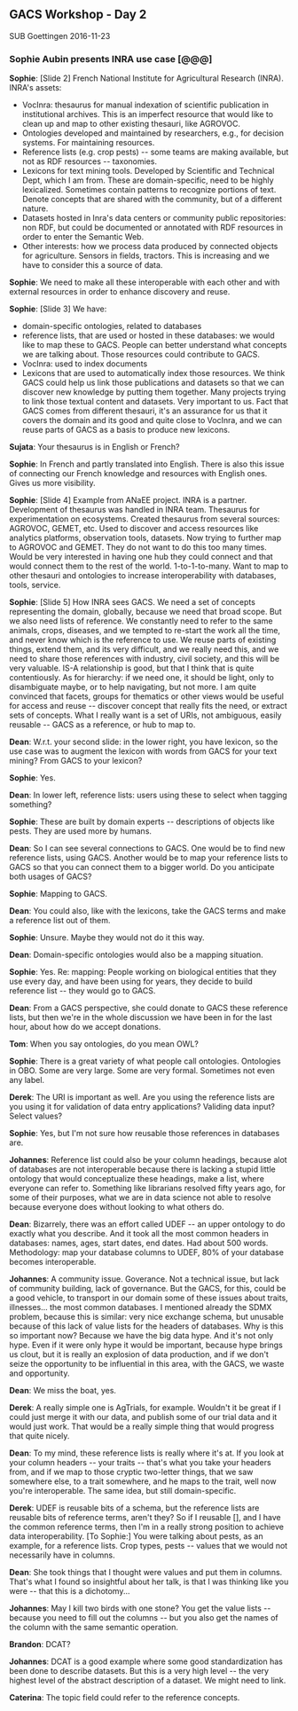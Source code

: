 ## GACS Workshop - Day 2

SUB Goettingen 
2016-11-23 

### Sophie Aubin presents INRA use case [@@@]

__Sophie__: [Slide 2] French National Institute for Agricultural Research (INRA).
INRA's assets:
* VocInra: thesaurus for manual indexation of scientific publication in
  institutional archives. This is an imperfect resource that would like to clean
  up and map to other existing thesauri, like AGROVOC.
* Ontologies developed and maintained by researchers, e.g., for decision systems.
  For maintaining resources.  
* Reference lists (e.g. crop pests) -- some teams are making available, but not 
  as RDF resources -- taxonomies.
* Lexicons for text mining tools.  Developed by Scientific and Technical Dept, 
  which I am from.  These are domain-specific, need to be highly lexicalized. 
  Sometimes contain patterns to recognize portions of text.  Denote concepts that 
  are shared with the community, but of a different nature.
* Datasets hosted in Inra's data centers or community public repositories: non RDF, 
  but could be documented or annotated with RDF resources in order to enter the 
  Semantic Web.
* Other interests: how we process data produced by connected objects for agriculture.
  Sensors in fields, tractors.  This is increasing and we have to consider this a 
  source of data.

__Sophie__: We need to make all these interoperable with each other and with
external resources in order to enhance discovery and reuse.

__Sophie__: [Slide 3] We have:
* domain-specific ontologies, related to databases
* reference lists, that are used or hosted in these databases: we would like to 
  map these to GACS. People can better understand what concepts we are talking 
  about.  Those resources could contribute to GACS. 
* VocInra: used to index documents
* Lexicons that are used to automatically index those resources. We think GACS 
  could help us link those publications and datasets so that we can discover new
  knowledge by putting them together.  Many projects trying to link those textual 
  content and datasets.  Very important to us.  Fact that GACS comes from 
  different thesauri, it's an assurance for us that it covers the domain and 
  its good and quite close to VocInra, and we can reuse parts of GACS as a basis 
  to produce new lexicons.

__Sujata__: Your thesaurus is in English or French?

__Sophie__: In French and partly translated into English.  There is also 
this issue of connecting our French knowledge and resources with English ones.
Gives us more visibility.  

__Sophie__: [Slide 4] Example from ANaEE project.  INRA is a partner.
Development of thesaurus was handled in INRA team.  Thesaurus for
experimentation on ecosystems.  Created thesaurus from several sources:
AGROVOC, GEMET, etc.  Used to discover and access resources like analytics
platforms, observation tools, datasets.  Now trying to further map to AGROVOC
and GEMET.  They do not want to do this too many times.  Would be very
interested in having one hub they could connect and that would connect them to
the rest of the world.  1-to-1-to-many.  Want to map to other thesauri and
ontologies to increase interoperability with databases, tools, service.

__Sophie__: [Slide 5] How INRA sees GACS.  We need a set of concepts
representing the domain, globally, because we need that broad scope.  But we
also need lists of reference.  We constantly need to refer to the same animals,
crops, diseases, and we tempted to re-start the work all the time, and never
know which is the reference to use.  We reuse parts of existing things, extend
them, and its very difficult, and we really need this, and we need to share
those references with industry, civil society, and this will be very valuable.
IS-A relationship is good, but that I think that is quite contentiously.  As
for hierarchy: if we need one, it should be light, only to disambiguate maybe,
or to help navigating, but not more.  I am quite convinced that facets, groups
for thematics or other views would be useful for access and reuse -- discover
concept that really fits the need, or extract sets of concepts.   What I really
want is a set of URIs, not ambiguous, easily reusable -- GACS as a reference,
or hub to map to.

__Dean__: W.r.t. your second slide: in the lower right, you have lexicon, 
so the use case was to augment the lexicon with words from GACS for your 
text mining?  From GACS to your lexicon?

__Sophie__: Yes.

__Dean__: In lower left, reference lists: users using these to select when 
tagging something?  

__Sophie__: These are built by domain experts -- descriptions of objects like 
pests.  They are used more by humans.

__Dean__: So I can see several connections to GACS.  One would be to find new 
reference lists, using GACS.  Another would be to map your reference lists to 
GACS so that you can connect them to a bigger world.  Do you anticipate both
usages of GACS?

__Sophie__: Mapping to GACS.

__Dean__: You could also, like with the lexicons, take the GACS terms and 
make a reference list out of them.

__Sophie__: Unsure.  Maybe they would not do it this way.

__Dean__: Domain-specific ontologies would also be a mapping situation.

__Sophie__: Yes.  Re: mapping: People working on biological entities that they
use every day, and have been using for years, they decide to build reference
list -- they would go to GACS.

__Dean__: From a GACS perspective, she could donate to GACS these reference 
lists, but then we're in the whole discussion we have been in for the last hour, 
about how do we accept donations.

__Tom__: When you say ontologies, do you mean OWL?

__Sophie__: There is a great variety of what people call ontologies.
Ontologies in OBO.  Some are very large.  Some are very formal.  Sometimes not
even any label.

__Derek__: The URI is important as well.  Are you using the reference lists 
are you using it for validation of data entry applications?  Validing data 
input?  Select values?

__Sophie__: Yes, but I'm not sure how reusable those references in databases are.

__Johannes__: Reference list could also be your column headings, because alot of 
databases are not interoperable because there is lacking a stupid little ontology 
that would conceptualize these headings, make a list, where everyone can refer to. 
Something like librarians resolved fifty years ago, for some of their purposes, 
what we are in data science not able to resolve because everyone does without 
looking to what others do. 

__Dean__: Bizarrely, there was an effort called UDEF -- an upper ontology 
to do exactly what you describe.  And it took all the most common headers in 
databases: names, ages, start dates, end dates.  Had about 500 words.  Methodology: 
map your database columns to UDEF, 80% of your database becomes interoperable.

__Johannes__: A community issue. Goverance.  Not a technical issue, but lack of 
community building, lack of governance.  But the GACS, for this, could be a good 
vehicle, to transport in our domain some of these issues about traits, illnesses...
the most common databases.  I mentioned already the SDMX problem, because this is 
similar: very nice exchange schema, but unusable because of this lack of value 
lists for the headers of databases.  Why is this so important now?  Because we 
have the big data hype.  And it's not only hype.  Even if it were only hype it 
would be important, because hype brings us clout, but it is really an explosion 
of data production, and if we don't seize the opportunity to be influential in 
this area, with the GACS, we waste and opportunity.

__Dean__: We miss the boat, yes.

__Derek__: A really simple one is AgTrials, for example.  Wouldn't it be great 
if I could just merge it with our data, and publish some of our trial data and 
it would just work.  That would be a really simple thing that would progress 
that quite nicely.

__Dean__: To my mind, these reference lists is really where it's at.  If you 
look at your column headers -- your traits -- that's what you take your headers 
from, and if we map to those cryptic two-letter things, that we saw somewhere 
else, to a trait somewhere, and he maps to the trait, well now you're interoperable.
The same idea, but still domain-specific.

__Derek__: UDEF is reusable bits of a schema, but the reference lists are
reusable bits of reference terms, aren't they?  So if I reusable [], and I have
the common reference terms, then I'm in a really strong position to achieve
data interoperability.  [To Sophie:] You were talking about pests, as an
example, for a reference lists.  Crop types, pests -- values that we would not
necessarily have in columns.

__Dean__: She took things that I thought were values and put them in columns.
That's what I found so insightful about her talk, is that I was thinking like 
you were -- that this is a dichotomy...

__Johannes__: May I kill two birds with one stone?  You get the value lists -- 
because you need to fill out the columns -- but you also get the names of the 
column with the same semantic operation.

__Brandon__: DCAT?

__Johannes__: DCAT is a good example where some good standardization has been 
done to describe datasets.  But this is a very high level -- the very highest 
level of the abstract description of a dataset.  We might need to link.

__Caterina__: The topic field could refer to the reference concepts.

